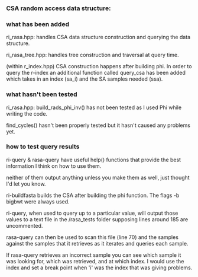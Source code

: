### CSA random access data structure:

### what has been added
ri_rasa.hpp: handles CSA data structure construction and querying the data structure.

ri_rasa_tree.hpp: handles tree construction and traversal at query time.

(within r_index.hpp) CSA construction happens after building phi. In order to query the r-index an additional function called query_csa has been added which takes in an index (sa_i) and the SA samples needed (ssa).

### what hasn't been tested 

ri_rasa.hpp:
build_rads_phi_inv() has not been tested as I used Phi while writing the code. 

find_cycles() hasn't been properly tested but it hasn't caused any problems yet.

### how to test query results 

ri-query & rasa-query have useful help() functions that provide the best information I think on how to use them.

neither of them output anything unless you make them as well, just thought I'd let you know.

ri-buildfasta builds the CSA after building the phi function. The flags -b bigbwt were always used.

ri-query, when used to query up to a particular value, will output those values to a text file in the /rasa_tests folder supposing lines around 185 are uncommented. 

rasa-query can then be used to scan this file (line 70) and the samples against the samples that it retrieves as it iterates and queries each sample.

If rasa-query retrieves an incorrect sample you can see which sample it was looking for, which was retrieved, and at which index. I would use the index and set a break point when 'i' was the index that was giving problems.
